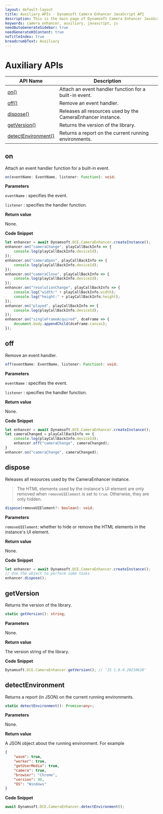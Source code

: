 ```yaml
---
layout: default-layout
title: Auxiliary APIs - Dynamsoft Camera Enhancer JavaScript API
description: This is the main page of Dynamsoft Camera Enhancer JavaScript SDK Auxiliary.
keywords: camera enhancer, auxiliary, javascript, js
needAutoGenerateSidebar: true
needGenerateH3Content: true
noTitleIndex: true
breadcrumbText: Auxiliary
---
```


# Auxiliary APIs

| API Name | Description |
|---|---|
| [on()](#on) | Attach an event handler function for a built-in event. |
| [off()](#off) | Remove an event handler. |
| [dispose()](#dispose) | Releases all resources used by the CameraEnhancer instance. |
| [getVersion()](#getversion) | Returns the version of the library. |
| [detectEnvironment()](#detectenvironment) | Returns a report on the current running environments. |

## on

Attach an event handler function for a built-in event.

```typescript
on(eventName: EventName, listener: Function): void;
```

**Parameters**

`eventName` : specifies the event.

`listener` : specifies the handler function.

**Return value**

None.

**Code Snippet**

```javascript
let enhancer = await Dynamsoft.DCE.CameraEnhancer.createInstance();
enhancer.on("cameraChange", playCallBackInfo => {
    console.log(playCallBackInfo.deviceId);
});
enhancer.on("cameraOpen", playCallBackInfo => {
    console.log(playCallBackInfo.deviceId);
});
enhancer.on("cameraClose", playCallBackInfo => {
    console.log(playCallBackInfo.deviceId);
});
enhancer.on("resolutionChange", playCallBackInfo => {
    console.log("width:" + playCallBackInfo.width);
    console.log("height:" + playCallBackInfo.height);
});
enhancer.on("played", playCallBackInfo => {
    console.log(playCallBackInfo.deviceId);
});
enhancer.on("singleFrameAcquired", dceFrame => {
    document.body.appendChild(dceFrame.canvas);
});
```

## off

Remove an event handler.

```typescript
off(eventName: EventName, listener: Function): void;
```

**Parameters**

`eventName` : specifies the event.

`listener` : specifies the handler function.

**Return value**

None.

**Code Snippet**

```javascript
let enhancer = await Dynamsoft.DCE.CameraEnhancer.createInstance();
let cameraChanged = playCallBackInfo => {
    console.log(playCallBackInfo.deviceId);
    enhancer.off("cameraChange", cameraChanged);
}
enhancer.on("cameraChange", cameraChanged);
```

## dispose

Releases all resources used by the CameraEnhancer instance.

> The HTML elements used by the instance's UI element are only removed when `removeUIElement` is set to `true`. Otherwise, they are only hidden.

```typescript
dispose(removeUIElement?: boolean): void;
```

**Parameters**

`removeUIElement`: whether to hide or remove the HTML elements in the instance's UI element.

**Return value**

None.

**Code Snippet**

```javascript
let enhancer = await Dynamsoft.DCE.CameraEnhancer.createInstance();
// Use the object to perform some tasks
enhancer.dispose();
```

## getVersion

Returns the version of the library.

```typescript
static getVersion(): string;
```

**Parameters**

None.

**Return value**

The version string of the library.

**Code Snippet**

```javascript
Dynamsoft.DCE.CameraEnhancer.getVersion(); // 'JS 1.0.0.20210628'
```

## detectEnvironment

Returns a report (in JSON) on the current running environments.

```typescript
static detectEnvironment(): Promise<any>;
```

**Parameters**

None.

**Return value**

A JSON object about the running environment. For example

```json
{
    "wasm": true,
    "worker": true,
    "getUserMedia": true,
    "camera": true,
    "browser": "Chrome",
    "version": 90,
    "OS": "Windows"
}
```

**Code Snippet**

```javascript
await Dynamsoft.DCE.CameraEnhancer.detectEnvironment();
```
